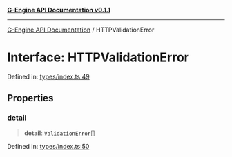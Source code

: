 [**G-Engine API Documentation v0.1.1**](../README.md)

***

[G-Engine API Documentation](../globals.md) / HTTPValidationError

# Interface: HTTPValidationError

Defined in: [types/index.ts:49](https://github.com/yakoshiq/g-engine-nodejs-lib/blob/6b4ec644f458bf28039e0209e5a91bd0ec704446/src/types/index.ts#L49)

## Properties

### detail

> **detail**: [`ValidationError`](ValidationError.md)[]

Defined in: [types/index.ts:50](https://github.com/yakoshiq/g-engine-nodejs-lib/blob/6b4ec644f458bf28039e0209e5a91bd0ec704446/src/types/index.ts#L50)
